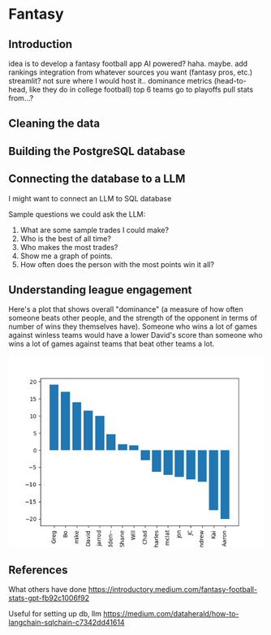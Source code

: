 # Fantasy

## Introduction

idea is to develop a fantasy football app
AI powered? haha. maybe.
add rankings integration from whatever sources you want (fantasy pros, etc.)
streamlit? not sure where I would host it..
dominance metrics (head-to-head, like they do in college football)
top 6 teams go to playoffs
pull stats from...?

## Cleaning the data


## Building the PostgreSQL database



## Connecting the database to a LLM

I might want to connect an LLM to SQL database

Sample questions we could ask the LLM:
1. What are some sample trades I could make?
2. Who is the best of all time?
3. Who makes the most trades?
4. Show me a graph of points.
5. How often does the person with the most points win it all?

## Understanding league engagement

Here's a plot that shows overall "dominance" (a measure of how often someone beats other people, and the strength of the opponent in terms of number of wins they themselves have). Someone who wins a lot of games against winless teams would have a lower David's score than someone who wins a lot of games against teams that beat other teams a lot.

![](figures/davids.png)


## References

What others have done
https://introductory.medium.com/fantasy-football-stats-gpt-fb92c1006f92

Useful for setting up db, llm
https://medium.com/dataherald/how-to-langchain-sqlchain-c7342dd41614

